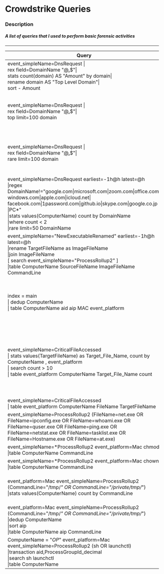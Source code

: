 # Crowdstrike Queries
### Description

##### A list of queries that I used to perform basic forensic activities
------------------------
| Query        | Description           | Scope  |
| ------------- |:-------------:| -----:|
|event_simpleName=DnsRequest \| <br /> rex field=DomainName "[@\.](?<domain>\w+\.\w+)$"\| <br /> stats count(domain) AS "Amount" by domain\|<br />  rename domain AS "Top Level Domain"\| <br /> sort - Amount|<br /> Count all top domain access|Network|
| event_simpleName=DnsRequest \| <br />rex field=DomainName "[@\.](?<domain>\w+\.\w+)$"\| <br />top limit=100 domain | List top 100 domain contacted by our users Usefull to detect a Mining |Network|
|event_simpleName=DnsRequest \| <br />rex field=DomainName "[@\.](?<domain>\w+\.\w+)$"\| <br />rare limit=100 domain|List "rare" 100 domain contacted by our users Usefull to detect unusual DN|Network|
|event_simpleName=DnsRequest earliest=-1h@h latest=@h<br />\|regex DomainName!="google\.com\|microsoft\.com\|zoom\.com\|office\.com\|<br />windows\.com\|apple\.com\|icloud\.net\|<br />facebook\.com\|1password\.com\|github\.io\|skype\.com\|google\.co\.jp<br />\|PC*" <br />\|stats values(ComputerName) count by DomainName <br />\|where count < 2<br />\|rare limit=50 DomainName|Show me a list of domain name requested less than 2 times during the last hour|Network|
|event_simpleName="NewExecutableRenamed" earliest=-1h@h latest=@h<br />\|rename TargetFileName as ImageFileName<br />\|join ImageFileName <br />\[ search event_simpleName="ProcessRollup2" ]<br />\|table ComputerName SourceFileName ImageFileName CommandLine|Executable name changed the last hour|Cross platform|
|index = main <br />\| dedup ComputerName<br />\| table ComputerName aid aip MAC event_platform|Quick overview about the endpoint information <br />aid (agent id) is really critical to perform investigation|Cross platform|
|event_simpleName=CriticalFileAccessed<br />\| stats values(TargetFileName) as Target_File_Name, count by ComputerName , event_platform<br />\| search count > 10<br />\| table event_platform ComputerName Target_File_Name count |Count the amount of Critical file accessed and display the platform, Computer Name , the Targeted File Name , and count|Mac/Linux|
|event_simpleName=CriticalFileAccessed<br />\| table event_platform ComputerName FileName TargetFileName|Critical file accessed|Mac/Linux|
|event_simpleName=ProcessRollup2 (FileName=net.exe OR FileName=ipconfig.exe OR FileName=whoami.exe OR FileName=quser.exe OR FileName=ping.exe OR FileName=netstat.exe OR FileName=tasklist.exe OR FileName=Hostname.exe OR FileName=at.exe) | table ComputerName FileName CommandLine|Reconnaissance Tools installed|Windows|
|event_simpleName=*ProcessRollup2 event_platform=Mac chmod<br />\|table ComputerName CommandLine|see chmod performed|Mac/Linux|
|event_simpleName=*ProcessRollup2 event_platform=Mac chown<br />\|table ComputerName CommandLine|see chown performed|Mac/Linux|
|event_platform=Mac event_simpleName=ProcessRollup2 (CommandLine="/tmp/*" OR CommandLine="/private/tmp/*")<br />\|stats values(ComputerName) count by CommandLine |Commandline executed with /tmp/ or /private/tmp/ on the path|Mac|
|event_platform=Mac event_simpleName=ProcessRollup2 (CommandLine="/tmp/*" OR CommandLine="/private/tmp/*")<br />\|dedup ComputerName<br />\|sort aip<br />\|table ComputerName aip CommandLine|Check the commandline performed|Mac|
|ComputerName = "*OP*" event_platform=Mac event_simpleName=ProcessRollup2 (sh OR launchctl)<br />\|transaction aid,ProcessGroupId_decimal<br />\|search sh launchctl<br />\|table ComputerName |Process tree with  sh and launchctl And view CC OP ComputerName|Mac|
